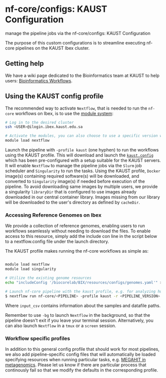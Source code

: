 # nf-core/configs: KAUST Configuration

manage the pipeline jobs via the nf-core/configs: KAUST Configuration

The purpose of this custom configurations is to streamline executing nf-core pipelines on the KAUST Ibex cluster.

## Getting help

We have a wiki page dedicated to the Bioinformatics team at KAUST to help users: [Bioinformatics Workflows](https://bclwiki.kaust.edu.sa/en/bix/analysis/public/bioinformatics-workflows).

## Using the KAUST config profile

The recommended way to activate `Nextflow`, that is needed to run the `nf-core` workflows on Ibex,
is to use the [module system](https://docs.hpc.kaust.edu.sa/soft_env/prog_env/modulesystem/basic_commands.html):

```bash
# Log in to the desired cluster
ssh <USER>@ilogin.ibex.kaust.edu.sa

# Activate the modules, you can also choose to use a specific version with e.g. `Nextflow/24.04.4`.
module load nextflow
```

Launch the pipeline with `-profile kaust` (one hyphen) to run the workflows using the KAUST profile.
This will download and launch the [`kaust.config`](../conf/kaust.config) which has been pre-configured with a setup suitable for the KAUST servers.
It will enable `Nextflow` to manage the pipeline jobs via the `Slurm` job scheduler and `Singularity` to run the tasks.
Using the KAUST profile, `Docker` image(s) containing required software(s) will be downloaded, and converted to `Singularity` image(s) if needed before execution of the pipeline. To avoid downloading same images by multiple users, we provide a singularity `libraryDir` that is configured to use images already downloaded in our central container library. Images missing from our library will be downloaded to the user's directory as defined by `cacheDir`.

### Accessing Reference Genomes on Ibex
We provide a collection of reference genomes, enabling users to run workflows seamlessly without needing to download the files. To enable access to this resource, simply add the include con line in the script below to a nextflow.config file under the launch directory.


The KAUST profile makes running the nf-core workflows as simple as:

```bash

module load nextflow
module load singularity

# Utilize the existing genome resources
echo "includeConfig '/biocorelab/BIX/resources/configs/genomes.yaml'" >> nextflow.config

# Launch nf-core pipeline with the kaust profile, e.g. for analyzing human data:
$ nextflow run nf-core/<PIPELINE> -profile kaust -r <PIPELINE_VERSION> --genome GRCh38.p14 --samplesheet input.csv [...]
```

Where `input_csv` contains information about the samples and datafile paths.

Remember to use `-bg` to launch `Nextflow` in the background, so that the pipeline doesn't exit if you leave your terminal session.
Alternatively, you can also launch `Nextflow` in a `tmux` or a `screen` session.

### Workflow specific profiles
In addition to this general config profile that should work for most pipelines, we also add pipeline-specific config files that will automatically be loaded specifying resources when running particular tasks, e.g. [MEGAHIT in metagenomics](https://github.com/nf-core/configs/blob/master/conf/pipeline/mag/kaust.config). Please let us know if there are particular process that continously fail so that we modify the defaults in the corresponding profile. 

